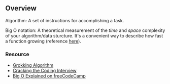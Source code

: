 ## Overview

Algorithm: A set of instructions for accomplishing a task.

Big O notation: A theoretical measurement of the *time* and *space* complexity of your algorithm/data sturcture. It's a convenient way to describe how fast a function growing (reference [here](https://yourbasic.org/algorithms/big-o-notation-explained/)).




### Resource
- [Grokking Algorithm](https://www.manning.com/books/grokking-algorithms)
- [Cracking the Coding Interview](http://www.crackingthecodinginterview.com/)
- [Big O Explained on freeCodeCamp](https://www.freecodecamp.org/news/big-o-notation-why-it-matters-and-why-it-doesnt-1674cfa8a23c/)